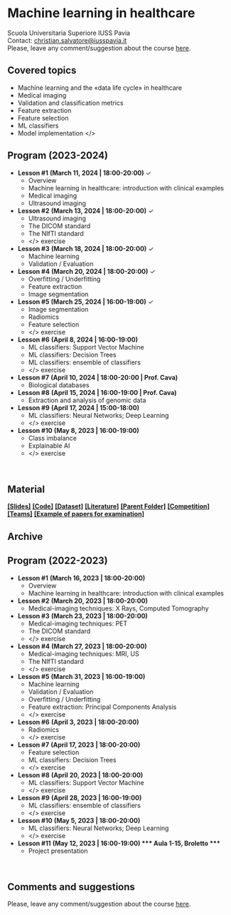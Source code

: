 # Machine learning in healthcare
Scuola Universitaria Superiore IUSS Pavia
<br>
Contact: christian.salvatore@iusspavia.it
<br>
Please, leave any comment/suggestion about the course [here](https://docs.google.com/forms/d/e/1FAIpQLScv6GB87NED6Dufv2K67YrP4yhGGHuBZk_je2G5EnhH7IRyzQ/viewform?usp=sf_link).

## Covered topics
* Machine learning and the «data life cycle» in healthcare
* Medical imaging
* Validation and classification metrics
* Feature extraction
* Feature selection
* ML classifiers
* Model implementation </>

## Program (2023-2024)
* __Lesson #1__ __(March 11, 2024 \| 18:00-20:00)__ ✓ <br>
	* Overview
	* Machine learning in healthcare: introduction with clinical examples
	* Medical imaging
	* Ultrasound imaging
* __Lesson #2__ __(March 13, 2024 \| 18:00-20:00)__ ✓ <br>
	* Ultrasound imaging
	* The DICOM standard
	* The NIfTI standard
	* </> exercise
* __Lesson #3__ __(March 18, 2024 \| 18:00-20:00)__ ✓ <br>
	* Machine learning
	* Validation / Evaluation
* __Lesson #4__ __(March 20, 2024 \| 18:00-20:00)__ ✓ <br>
	* Overfitting / Underfitting
	* Feature extraction
	* Image segmentation
* __Lesson #5__ __(March 25, 2024 \| 16:00-19:00)__ ✓ <br>
	* Image segmentation
	* Radiomics
	* Feature selection
	* </> exercise
* __Lesson #6__ __(April 8, 2024 \| 16:00-19:00)__ <br>
	* ML classifiers: Support Vector Machine
	* ML classifiers: Decision Trees
	* ML classifiers: ensemble of classifiers
	* </> exercise
* __Lesson #7__ __(April 10, 2024 \| 18:00-20:00 \| Prof. Cava)__ <br>
	* Biological databases
* __Lesson #8__ __(April 15, 2024 \| 16:00-19:00 \| Prof. Cava)__ <br>
	* Extraction and analysis of genomic data
* __Lesson #9__ __(April 17, 2024 \| 15:00-18:00)__ <br>
	* ML classifiers: Neural Networks; Deep Learning
	* </> exercise
* __Lesson #10__ __(May 8, 2023 \| 16:00-19:00)__ <br>
	* Class imbalance
	* Explainable AI
	* </> exercise

<br>

## Material
[__[Slides]__](https://drive.google.com/drive/folders/1dxCNmXTRdn7BhXU8m_wib-_tqdEiAnfc?usp=drive_link)
[__[Code]__](https://drive.google.com/drive/folders/117ytlIqFHR3JCOQKwYwxiK2dJiGCgwFf?usp=drive_link)
[__[Dataset]__](https://drive.google.com/drive/folders/11HbSmpo5W9w7P8mvQCJnhFuPPuN8jjYX?usp=drive_link)
[__[Literature]__](https://drive.google.com/drive/folders/11F2J1HOIqK7LlQsWfHWaJ3_Bd65WnGKF?usp=drive_link)
[__[Parent Folder]__](https://drive.google.com/drive/folders/1D3QhBieMsD8sGNj8zhyXSQN13QNGWfpe?usp=drive_link)
[__[Competition]__](https://www.kaggle.com/competitions/iuss-23-24-automatic-diagnosis-breast-cancer)
[__[Teams]__](https://drive.google.com/drive/folders/11FbBHLLG0BnhRWTlJvI6Bres8Q4elQ3D?usp=drive_link)
[__[Example of papers for examination]__](https://drive.google.com/drive/folders/11D8Wg7hkvtEvZLKqLFeWM3SiVhVZP6S7?usp=sharing)

## Archive
## Program (2022-2023)
* __Lesson #1__ __(March 16, 2023 \| 18:00-20:00)__ <br>
	* Overview
	* Machine learning in healthcare: introduction with clinical examples
* __Lesson #2__ __(March 20, 2023 \| 18:00-20:00)__ <br>
	* Medical-imaging techniques: X Rays, Computed Tomography
* __Lesson #3__ __(March 23, 2023 \| 18:00-20:00)__ <br>
	* Medical-imaging techniques: PET
	* The DICOM standard
	* </> exercise
* __Lesson #4__ __(March 27, 2023 \| 18:00-20:00)__ <br>
	* Medical-imaging techniques: MRI, US
	* The NIfTI standard
	* </> exercise
* __Lesson #5__ __(March 31, 2023 \| 16:00-19:00)__ <br>
	* Machine learning
	* Validation / Evaluation
	* Overfitting / Underfitting
	* Feature extraction: Principal Components Analysis
	* </> exercise
* __Lesson #6__ __(April 3, 2023 \| 18:00-20:00)__ <br>
	* Radiomics
	* </> exercise
* __Lesson #7__ __(April 17, 2023 \| 18:00-20:00)__ <br>
	* Feature selection
	* ML classifiers: Decision Trees
	* </> exercise
* __Lesson #8__ __(April 20, 2023 \| 18:00-20:00)__ <br>
	* ML classifiers: Support Vector Machine
	* </> exercise
* __Lesson #9__ __(April 28, 2023 \| 16:00-19:00)__ <br>
	* ML classifiers: ensemble of classifiers
	* </> exercise
* __Lesson #10__ __(May 5, 2023 \| 18:00-20:00)__ <br>
	* ML classifiers: Neural Networks; Deep Learning
	* </> exercise
* __Lesson #11__ __(May 12, 2023 \| 16:00-19:00) *** Aula 1-15, Broletto ***__ <br>
	* Project presentation

<br>

## Comments and suggestions
Please, leave any comment/suggestion about the course [here](https://docs.google.com/forms/d/e/1FAIpQLScv6GB87NED6Dufv2K67YrP4yhGGHuBZk_je2G5EnhH7IRyzQ/viewform?usp=sf_link).
